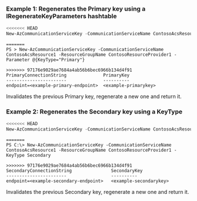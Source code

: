 ### Example 1: Regenerates the Primary key using a IRegenerateKeyParameters hashtable

```powershell
<<<<<<< HEAD
New-AzCommunicationServiceKey -CommunicationServiceName ContosoAcsResource1 -ResourceGroupName ContosoResourceProvider1 -Parameter @{KeyType="Primary"}
```

```output
=======
PS > New-AzCommunicationServiceKey -CommunicationServiceName ContosoAcsResource1 -ResourceGroupName ContosoResourceProvider1 -Parameter @{KeyType="Primary"}

>>>>>>> 97176e9029ae7684a4ab56b6bec6966b134d4f91
PrimaryConnectionString              PrimaryKey
-----------------------              ----------
endpoint=<example-primary-endpoint>  <example-primarykey>
```

Invalidates the previous Primary key, regenerate a new one and return it.

### Example 2: Regenerates the Secondary key using a KeyType

```powershell
<<<<<<< HEAD
New-AzCommunicationServiceKey -CommunicationServiceName ContosoAcsResource1 -ResourceGroupName ContosoResourceProvider1 -KeyType Secondary
```

```output
=======
PS C:\> New-AzCommunicationServiceKey -CommunicationServiceName ContosoAcsResource1 -ResourceGroupName ContosoResourceProvider1 -KeyType Secondary

>>>>>>> 97176e9029ae7684a4ab56b6bec6966b134d4f91
SecondaryConnectionString               SecondaryKey
-----------------------                 ----------
endpoint=<example-secondary-endpoint>   <example-secondarykey>
```

Invalidates the previous Secondary key, regenerate a new one and return it.
